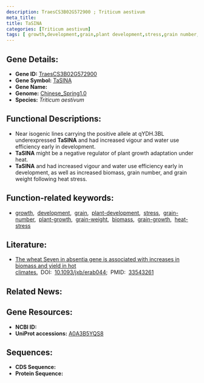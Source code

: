 ```yaml
---
description: TraesCS3B02G572900 ; Triticum aestivum
meta_title:
title: TaSINA
categories: [Triticum aestivum]
tags: [ growth,development,grain,plant development,stress,grain number,plant growth,grain weight,biomass,grain growth,heat stress ]
---
```


## Gene Details:
- **Gene ID:**	[TraesCS3B02G572900](https://ensembl.gramene.org/Triticum_aestivum/Gene/Summary?g=TraesCS3B02G572900)
- **Gene Symbol:** <u>TaSINA</u>
- **Gene Name:** 
- **Genome:** [Chinese_Spring1.0](https://ensembl.gramene.org/Triticum_aestivum/Info/Index)
- **Species:** *Triticum aestivum*

## Functional Descriptions:
   - Near isogenic lines carrying the positive allele at qYDH.3BL underexpressed **TaSINA** and had increased vigour and water use efficiency early in development.
   - **TaSINA** might be a negative regulator of plant growth adaptation under heat.
   - **TaSINA** and had increased vigour and water use efficiency early in development, as well as increased biomass, grain number, and grain weight following heat stress.

## Function-related keywords:
   - [growth](/tags/growth/),&nbsp;&nbsp;[development](/tags/development/),&nbsp;&nbsp;[grain](/tags/grain/),&nbsp;&nbsp;[plant-development](/tags/plant-development/),&nbsp;&nbsp;[stress](/tags/stress/),&nbsp;&nbsp;[grain-number](/tags/grain-number/),&nbsp;&nbsp;[plant-growth](/tags/plant-growth/),&nbsp;&nbsp;[grain-weight](/tags/grain-weight/),&nbsp;&nbsp;[biomass](/tags/biomass/),&nbsp;&nbsp;[grain-growth](/tags/grain-growth/),&nbsp;&nbsp;[heat-stress](/tags/heat-stress/)

## Literature:
   - [The wheat Seven in absentia gene is associated with increases in biomass and yield in hot climates.]( https://academic.oup.com/jxb/article/72/10/3774/6128899?login=true)&nbsp;&nbsp;DOI:&nbsp;&nbsp;[10.1093/jxb/erab044](https://academic.oup.com/jxb/article/72/10/3774/6128899?login=true);&nbsp;&nbsp;PMID:&nbsp;&nbsp;[33543261](https://pubmed.ncbi.nlm.nih.gov/33543261/)

## Related News:

## Gene Resources:
- **NCBI ID:**  [](https://www.ncbi.nlm.nih.gov/gene/?term=)
- **UniProt accessions:** [A0A3B5YQS8](https://www.uniprot.org/uniprotkb/A0A3B5YQS8/entry)



## Sequences:
- **CDS Sequence:**
- **Protein Sequence:**

